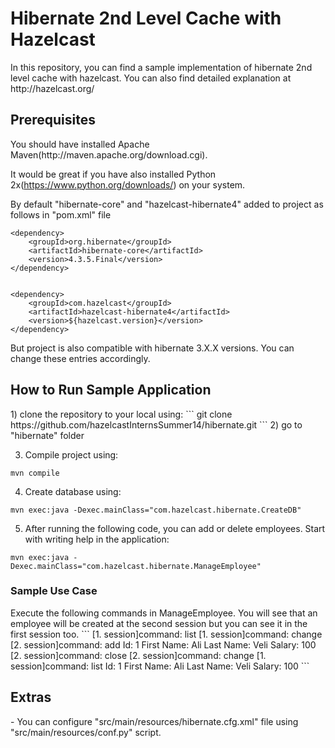 <h1>Hibernate 2nd Level Cache with Hazelcast</h1>
In this repository, you can find a sample implementation of hibernate 2nd level cache with hazelcast. You can also find detailed explanation at http://hazelcast.org/ 

<h2>Prerequisites</h2>
You should have installed Apache Maven(http://maven.apache.org/download.cgi).

It would be great if you have also installed Python 2x(https://www.python.org/downloads/) on your system.

By default "hibernate-core" and "hazelcast-hibernate4" added to project as follows in "pom.xml" file
```
<dependency>
    <groupId>org.hibernate</groupId>
    <artifactId>hibernate-core</artifactId>
    <version>4.3.5.Final</version>
</dependency>


<dependency>
    <groupId>com.hazelcast</groupId>
    <artifactId>hazelcast-hibernate4</artifactId>
    <version>${hazelcast.version}</version>
</dependency>
```
But project is also compatible with hibernate 3.X.X versions. You can change these entries accordingly.

<h2>How to Run Sample Application</h2>
1) clone the repository to your local using:
```
git clone https://github.com/hazelcastInternsSummer14/hibernate.git
```
2) go to "hibernate" folder

3) Compile project using:
```
mvn compile
```
4) Create database using:
```
mvn exec:java -Dexec.mainClass="com.hazelcast.hibernate.CreateDB"
```
5) After running the following code, you can add or delete employees. Start with writing help in the application:
```
mvn exec:java -Dexec.mainClass="com.hazelcast.hibernate.ManageEmployee"
```
<h3>Sample Use Case</h3>
Execute the following commands in ManageEmployee. You will see that an employee will be created at the second session but you can see it in the first session too.
```
[1. session]command: list
[1. session]command: change
[2. session]command: add
Id: 1
First Name: Ali
Last Name: Veli
Salary: 100
[2. session]command: close
[2. session]command: change
[1. session]command: list
Id: 1 First Name: Ali Last Name: Veli Salary: 100
```
<h2>Extras</h2>
- You can configure "src/main/resources/hibernate.cfg.xml" file using "src/main/resources/conf.py" script.
